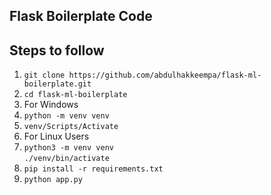 ## Flask Boilerplate Code

## Steps to follow
1. `git clone https://github.com/abdulhakkeempa/flask-ml-boilerplate.git`  
2. `cd flask-ml-boilerplate`
3. For Windows  
4.   `python -m venv venv`  
5.   `venv/Scripts/Activate`  
6.   For Linux Users
7.   `python3 -m venv venv`    
     `./venv/bin/activate`  
8. `pip install -r requirements.txt`  
9. `python app.py`  
